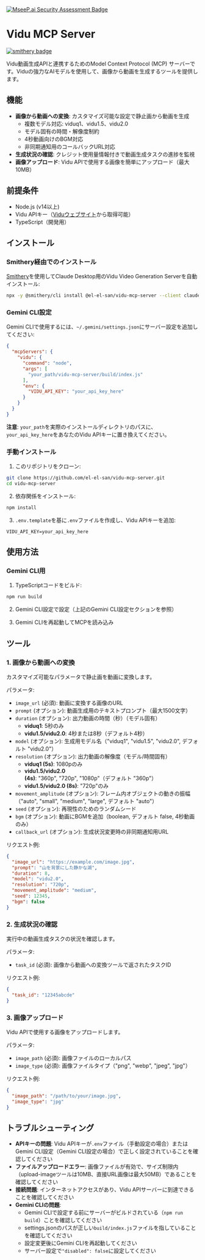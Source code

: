 [![MseeP.ai Security Assessment Badge](https://mseep.net/pr/el-el-san-vidu-mcp-server-badge.png)](https://mseep.ai/app/el-el-san-vidu-mcp-server)

# Vidu MCP Server
[![smithery badge](https://smithery.ai/badge/@el-el-san/vidu-mcp-server)](https://smithery.ai/server/@el-el-san/vidu-mcp-server)

Vidu動画生成APIと連携するためのModel Context Protocol (MCP) サーバーです。Viduの強力なAIモデルを使用して、画像から動画を生成するツールを提供します。

## 機能

- **画像から動画への変換**: カスタマイズ可能な設定で静止画から動画を生成
  - 複数モデル対応: viduq1、vidu1.5、vidu2.0
  - モデル固有の時間・解像度制約
  - 4秒動画向けのBGM対応
  - 非同期通知用のコールバックURL対応
- **生成状況の確認**: クレジット使用量情報付きで動画生成タスクの進捗を監視
- **画像アップロード**: Vidu APIで使用する画像を簡単にアップロード（最大10MB）

## 前提条件

- Node.js (v14以上)
- Vidu APIキー（[Viduウェブサイト](https://vidu.com)から取得可能）
- TypeScript（開発用）

## インストール

### Smithery経由でのインストール

[Smithery](https://smithery.ai/server/@el-el-san/vidu-mcp-server)を使用してClaude Desktop用のVidu Video Generation Serverを自動インストール:

```bash
npx -y @smithery/cli install @el-el-san/vidu-mcp-server --client claude
```

### Gemini CLI設定

Gemini CLIで使用するには、`~/.gemini/settings.json`にサーバー設定を追加してください:

```json
{
  "mcpServers": {
    "vidu": {
      "command": "node",
      "args": [
        "your_path/vidu-mcp-server/build/index.js"
      ],
      "env": {
        "VIDU_API_KEY": "your_api_key_here"
      }
    }
  }
}
```

**注意**: `your_path`を実際のインストールディレクトリのパスに、`your_api_key_here`をあなたのVidu APIキーに置き換えてください。

### 手動インストール
1. このリポジトリをクローン:
```bash
git clone https://github.com/el-el-san/vidu-mcp-server.git
cd vidu-mcp-server
```

2. 依存関係をインストール:
```bash
npm install
```

3. `.env.template`を基に`.env`ファイルを作成し、Vidu APIキーを追加:
```
VIDU_API_KEY=your_api_key_here
```

## 使用方法

### Gemini CLI用

1. TypeScriptコードをビルド:
```bash
npm run build
```

2. Gemini CLI設定で設定（上記のGemini CLI設定セクションを参照）

3. Gemini CLIを再起動してMCPを読み込み

## ツール

### 1. 画像から動画への変換

カスタマイズ可能なパラメータで静止画を動画に変換します。

パラメータ:
- `image_url` (必須): 動画に変換する画像のURL
- `prompt` (オプション): 動画生成用のテキストプロンプト（最大1500文字）
- `duration` (オプション): 出力動画の時間（秒）（モデル固有）
  - **viduq1**: 5秒のみ
  - **vidu1.5/vidu2.0**: 4秒または8秒（デフォルト4秒）
- `model` (オプション): 生成用モデル名（"viduq1", "vidu1.5", "vidu2.0", デフォルト "vidu2.0"）
- `resolution` (オプション): 出力動画の解像度（モデル/時間固有）
  - **viduq1 (5s)**: 1080pのみ
  - **vidu1.5/vidu2.0 (4s)**: "360p", "720p", "1080p"（デフォルト "360p"）
  - **vidu1.5/vidu2.0 (8s)**: "720p"のみ
- `movement_amplitude` (オプション): フレーム内オブジェクトの動きの振幅（"auto", "small", "medium", "large", デフォルト "auto"）
- `seed` (オプション): 再現性のためのランダムシード
- `bgm` (オプション): 動画にBGMを追加（boolean, デフォルト false, 4秒動画のみ）
- `callback_url` (オプション): 生成状況変更時の非同期通知用URL

リクエスト例:
```json
{
  "image_url": "https://example.com/image.jpg",
  "prompt": "山を背景にした静かな湖",
  "duration": 8,
  "model": "vidu2.0",
  "resolution": "720p",
  "movement_amplitude": "medium",
  "seed": 12345,
  "bgm": false
}
```

### 2. 生成状況の確認

実行中の動画生成タスクの状況を確認します。

パラメータ:
- `task_id` (必須): 画像から動画への変換ツールで返されたタスクID

リクエスト例:
```json
{
  "task_id": "12345abcde"
}
```

### 3. 画像アップロード

Vidu APIで使用する画像をアップロードします。

パラメータ:
- `image_path` (必須): 画像ファイルのローカルパス
- `image_type` (必須): 画像ファイルタイプ（"png", "webp", "jpeg", "jpg"）

リクエスト例:
```json
{
  "image_path": "/path/to/your/image.jpg",
  "image_type": "jpg"
}
```

## トラブルシューティング

- **APIキーの問題**: Vidu APIキーが`.env`ファイル（手動設定の場合）またはGemini CLI設定（Gemini CLI設定の場合）で正しく設定されていることを確認してください
- **ファイルアップロードエラー**: 画像ファイルが有効で、サイズ制限内（upload-imageツールは10MB、直接URL画像は最大50MB）であることを確認してください
- **接続問題**: インターネットアクセスがあり、Vidu APIサーバーに到達できることを確認してください
- **Gemini CLIの問題**: 
  - Gemini CLIで設定する前にサーバーがビルドされている（`npm run build`）ことを確認してください
  - settings.jsonのパスが正しい`build/index.js`ファイルを指していることを確認してください
  - 設定変更後にGemini CLIを再起動してください
  - サーバー設定で`"disabled": false`に設定してください



